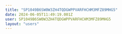 ```yaml
---
title: "SP1049B6SW0W3ZH4TQDGWPPVARFHCHM3MFZ89MHG5"
date: 2024-06-05T11:49:19.001Z
user: SP1049B6SW0W3ZH4TQDGWPPVARFHCHM3MFZ89MHG5
layout: "users"
---
```

    